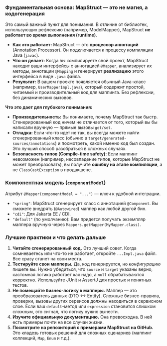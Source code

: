 ### Фундаментальная основа: MapStruct — это не магия, а кодогенерация

Это самый важный пункт для понимания. В отличие от библиотек, использующих рефлексию (например, ModelMapper), MapStruct **не работает во время выполнения (runtime)**.

*   **Как это работает:** MapStruct — это **процессор аннотаций** (Annotation Processor). Он подключается к процессу компиляции Java (`javac`).
*   **Что он делает:** Когда вы компилируете свой проект, MapStruct находит ваши интерфейсы с аннотацией `@Mapper`, анализирует их методы, аннотации `@Mapping` и генерирует **реализацию** этого интерфейса в виде `.java` файла.
*   **Результат:** В вашем проекте появляется обычный Java-класс (например, `UserMapperImpl.java`), который содержит простой, читаемый и производительный код для маппинга. Без рефлексии, без динамических вызовов.

**Что это дает для глубокого понимания:**
*   **Производительность:** Вы понимаете, почему MapStruct так быстр. Сгенерированный код ничем не отличается от того, который вы бы написали вручную — прямые вызовы `get/set`.
*   **Отладка:** Если что-то идет не так, вы всегда можете найти сгенерированный класс (обычно в `target/generated-sources/annotations`) и посмотреть, какой именно код был создан. Это лучший способ разобраться в сложных случаях.
*   **Безопасность типов (Compile-time safety):** Если маппинг невозможен (например, несовпадение типов, которые MapStruct не может преобразовать), вы получите **ошибку на этапе компиляции**, а не `ClassCastException` в продакшене.


### Компонентная модель (`componentModel`)

Атрибут `@Mapper(componentModel = "...")` — ключ к удобной интеграции.
*   `"spring"`: MapStruct сгенерирует класс с аннотацией `@Component`. Вы сможете внедрять (`@Autowired`) маппер как любой другой бин.
*   `"cdi"`: Для Jakarta EE / CDI.
*   `"default"` (по умолчанию): Вам придется получать экземпляр маппера вручную через `Mappers.getMapper(MyMapper.class)`.

###  Лучшие практики и что делать дальше

1.  **Читайте сгенерированный код.** Это лучший совет. Когда сомневаетесь или что-то не работает, откройте `...Impl.java` файл. Все сразу станет на свои места.
2.  **Тестируйте свои мапперы.** Да, код генерируется, но *конфигурацию* пишете вы. Нужно убедиться, что `source` и `target` указаны верно, кастомная логика работает как надо, а `null` обрабатываются корректно. Используйте JUnit и AssertJ для простых и понятных тестов.
3.  **Не помещайте бизнес-логику в мапперы.** Маппер — это преобразователь данных (DTO <-> Entity). Сложные бизнес-правила, проверки, вызовы других сервисов должны находиться в сервисном слое. Если ваш `default`-метод или `expression` становится слишком сложным, это сигнал, что логику нужно вынести.
4.  **Изучите официальную документацию.** Она превосходна. В ней есть примеры почти на все случаи жизни.
5.  **Посмотрите на репозиторий с примерами MapStruct на GitHub.** Это кладезь готовых решений для сложных сценариев (маппинг коллекций, `Map`, `Enum` и т.д.).

